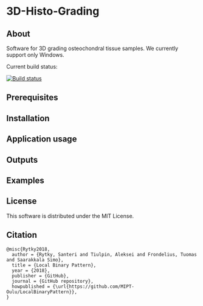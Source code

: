 # 3D-Histo-Grading
## About
Software for 3D grading osteochondral tissue samples. We currently support only Windows.

Current build status:

[![Build status](https://ci.appveyor.com/api/projects/status/6lbb2719xekk5rrx?svg=true)](https://ci.appveyor.com/project/sarytky/3dhistograding)

## Prerequisites

## Installation

## Application usage

## Outputs

## Examples

## License

This software is distributed under the MIT License.

## Citation
```
@misc{Rytky2018,
  author = {Rytky, Santeri and Tiulpin, Aleksei and Frondelius, Tuomas and Saarakkala Simo},
  title = {Local Binary Pattern},
  year = {2018},
  publisher = {GitHub},
  journal = {GitHub repository},
  howpublished = {\url{https://github.com/MIPT-Oulu/LocalBinaryPattern}},
}
```
